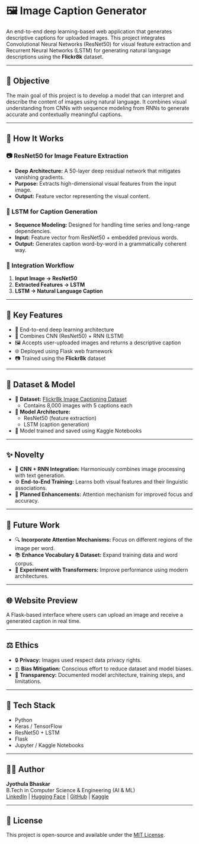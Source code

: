 # 🖼️ Image Caption Generator

An end-to-end deep learning-based web application that generates descriptive captions for uploaded images. This project integrates Convolutional Neural Networks (ResNet50) for visual feature extraction and Recurrent Neural Networks (LSTM) for generating natural language descriptions using the **Flickr8k** dataset.

---

## 🚀 Objective

The main goal of this project is to develop a model that can interpret and describe the content of images using natural language. It combines visual understanding from CNNs with sequence modeling from RNNs to generate accurate and contextually meaningful captions.

---

## 🧠 How It Works

### 📷 ResNet50 for Image Feature Extraction
- **Deep Architecture:** A 50-layer deep residual network that mitigates vanishing gradients.
- **Purpose:** Extracts high-dimensional visual features from the input image.
- **Output:** Feature vector representing the visual content.

### 📝 LSTM for Caption Generation
- **Sequence Modeling:** Designed for handling time series and long-range dependencies.
- **Input:** Feature vector from ResNet50 + embedded previous words.
- **Output:** Generates caption word-by-word in a grammatically coherent way.

### 🔗 Integration Workflow

1. **Input Image → ResNet50**
2. **Extracted Features → LSTM**
3. **LSTM → Natural Language Caption**

---

## 🌟 Key Features

- 📌 End-to-end deep learning architecture
- 🧠 Combines CNN (ResNet50) + RNN (LSTM)
- 🖼️ Accepts user-uploaded images and returns a descriptive caption
- 🌐 Deployed using Flask web framework
- 📷 Trained using the **Flickr8k** dataset

---

## 📂 Dataset & Model

- 📁 **Dataset:** [Flickr8k Image Captioning Dataset](https://www.kaggle.com/datasets/adityajn105/flickr8k)
  - Contains 8,000 images with 5 captions each
- 🧠 **Model Architecture:**
  - ResNet50 (feature extraction)
  - LSTM (caption generation)
- 💾 Model trained and saved using Kaggle Notebooks

---

## ✨ Novelty

- 🧩 **CNN + RNN Integration:** Harmoniously combines image processing with text generation.
- ⚙️ **End-to-End Training:** Learns both visual features and their linguistic associations.
- 🔭 **Planned Enhancements:** Attention mechanism for improved focus and accuracy.

---

## 🧪 Future Work

- 🔍 **Incorporate Attention Mechanisms:** Focus on different regions of the image per word.
- 📚 **Enhance Vocabulary & Dataset:** Expand training data and word corpus.
- 🔁 **Experiment with Transformers:** Improve performance using modern architectures.

---

## 🌐 Website Preview

A Flask-based interface where users can upload an image and receive a generated caption in real time.

---

## ⚖️ Ethics

- 🔒 **Privacy:** Images used respect data privacy rights.
- ⚖️ **Bias Mitigation:** Conscious effort to reduce dataset and model biases.
- 📄 **Transparency:** Documented model architecture, training steps, and limitations.

---

## 📎 Tech Stack

- Python
- Keras / TensorFlow
- ResNet50 + LSTM
- Flask
- Jupyter / Kaggle Notebooks

---

## 👨‍💻 Author

**Jyothula Bhaskar**  
B.Tech in Computer Science & Engineering (AI & ML)  
[LinkedIn](https://www.linkedin.com/in/bhaskar-jyothula-974bbb271/) | [Hugging Face](https://huggingface.co/Bhaskar2611) | [GitHub](https://github.com/Bhaskarjyothula) | [Kaggle](https://www.kaggle.com/bhaskarjyothula)


---

## 📄 License

This project is open-source and available under the [MIT License](LICENSE).
